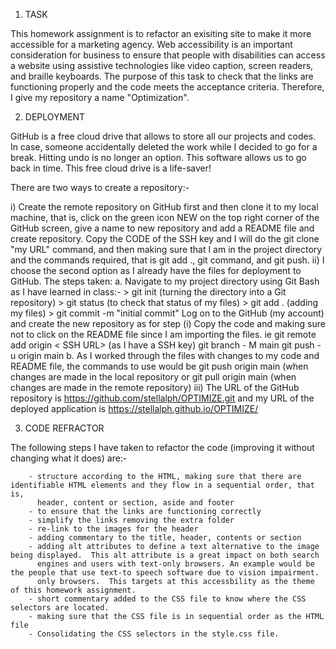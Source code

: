 1) TASK

This homework assignment is to refactor an exisiting site to make it more accessible for a marketing agency.  Web accessibility is an important consideration for business to ensure that people with disabilities can access a website using assistive technologies like video caption, screen readers, and braille keyboards.  The purpose of this task to check that the links are functioning properly and the code meets the acceptance criteria. Therefore, I give my repository a name "Optimization". 


2) DEPLOYMENT

GitHub is a free cloud drive that allows to store all our projects and codes.  In case, someone accidentally deleted the work while I decided to go for a break.  Hitting undo is no longer an option.  This software allows us to go back in time.  This free cloud drive is a life-saver!  

There are two ways to create a repository:-

   i)  Create the remote repository on GitHub first and then clone it to my local machine, that is, click on the green icon NEW on the top right corner of the GitHub screen, give a name to new repository and add a README file and create repository.  Copy the CODE of the SSH key and I will do the git clone "my URL" command, and then making sure that I am in the project directory and the commands required, that is git add ., git command, and git push.
   ii) I choose the second option as I already have the files for deployment to GitHub.  The steps taken:
       a.  Navigate to my project directory using Git Bash as I have learned in class:-
           > git init (turning the directory into a Git repository)
           > git status (to check that status of my files)
           > git add . (adding my files)
           > git commit -m "initial commit"
          Log on to the GitHub (my account) and create the new repository as for step (i)
           Copy the code and making sure not to click on the README file since I am importing the files.
           ie  git remote add origin < SSH URL> (as I have a SSH key)
               git branch - M main
               git push -u origin main
       b.  As I worked through the files with changes to my code and README file, the commands to use would be git push origin main (when changes are made 
           in the local repository or git pull origin main (when changes are made in the remote repository)
    iii) The URL of the GitHub repository is https://github.com/stellalph/OPTIMIZE.git and 
         my URL of the deployed application is https://stellalph.github.io/OPTIMIZE/


  3) CODE REFRACTOR

The following steps I have taken to refactor the code (improving it without changing what it does) are:-

        - structure according to the HTML, making sure that there are identifiable HTML elements and they flow in a sequential order, that is,
          header, content or section, aside and footer
        - to ensure that the links are functioning correctly
        - simplify the links removing the extra folder
        - re-link to the images for the header
        - adding commentary to the title, header, contents or section
        - adding alt attributes to define a text alternative to the image being displayed.  This alt attribute is a great impact on both search 
          engines and users with text-only browsers. An example would be the people that use text-to speech software due to vision impairment.
          only browsers.  This targets at this accessbility as the theme of this homework assignment.
        - short commentary added to the CSS file to know where the CSS selectors are located.
        - making sure that the CSS file is in sequential order as the HTML file
        - Consolidating the CSS selectors in the style.css file.

       